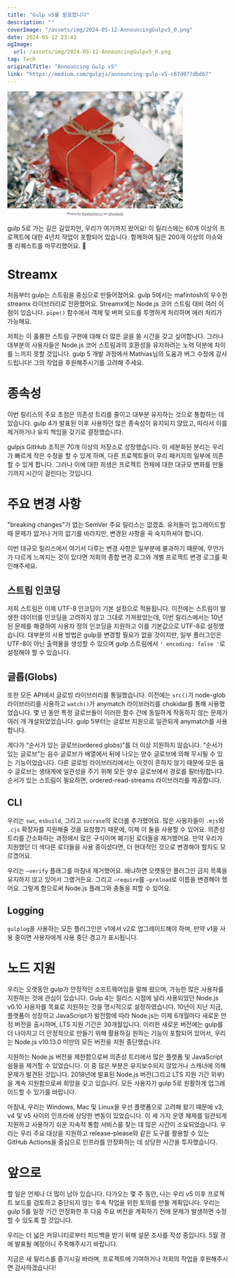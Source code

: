 ```yaml
---
title: "Gulp v5를 발표합니다"
description: ""
coverImage: "/assets/img/2024-05-12-AnnouncingGulpv5_0.png"
date: 2024-05-12 23:43
ogImage: 
  url: /assets/img/2024-05-12-AnnouncingGulpv5_0.png
tag: Tech
originalTitle: "Announcing Gulp v5"
link: "https://medium.com/gulpjs/announcing-gulp-v5-c67d077dbdb7"
---
```



![Announcing Gulp v5.0](/assets/img/2024-05-12-AnnouncingGulpv5_0.png)

gulp 5로 가는 길은 길었지만, 우리가 여기까지 왔어요! 이 릴리스에는 60개 이상의 프로젝트에 대한 4년치 작업이 포함되어 있습니다. 함께하여 팀은 200개 이상의 이슈와 풀 리퀘스트를 마무리했어요. 🤯

# Streamx

처음부터 gulp는 스트림을 중심으로 만들어졌어요. gulp 5에서는 mafintosh의 우수한 streamx 라이브러리로 전환했어요. Streamx에는 Node.js 코어 스트림 대비 여러 이점이 있습니다. `pipe()` 함수에서 객체 및 버퍼 모드를 투명하게 처리하며 에러 처리가 가능해요.



저희는 이 훌륭한 스트림 구현에 대해 더 많은 글을 쓸 시간을 갖고 싶어합니다. 그러나 대부분의 사용자들은 Node.js 코어 스트림과의 호환성을 유지하려는 노력 덕분에 차이를 느끼지 못할 것입니다. gulp 5 개발 과정에서 Mathias님의 도움과 버그 수정에 감사드립니다! 그의 작업을 후원해주시기를 고려해 주세요.

# 종속성

이번 릴리스의 주요 초점은 의존성 트리를 줄이고 대부분 유지하는 것으로 통합하는 데 있습니다. gulp 4가 발표된 이후 사용하던 많은 종속성이 유지되지 않았고, 따라서 이를 제거하거나 유지 책임을 갖기로 결정했습니다.

gulpjs GitHub 조직은 70개 이상의 저장소로 성장했습니다. 이 세분화된 분리는 우리가 빠르게 작은 수정을 할 수 있게 하며, 다른 프로젝트들이 우리 패키지의 일부에 의존할 수 있게 합니다. 그러나 이에 대한 희생은 프로젝트 전체에 대한 대규모 변화를 만들기까지 시간이 걸린다는 것입니다.



# 주요 변경 사항

"breaking changes"가 없는 SemVer 주요 릴리스는 없겠죠. 유저들이 업그레이드할 때 문제가 없거나 거의 없기를 바라지만, 변경된 사항을 꼭 숙지하셔야 합니다.

이번 대규모 릴리스에서 여기서 다루는 변경 사항은 일부분에 불과하기 때문에, 무언가가 다르게 느껴지는 것이 있다면 저희의 종합 변경 로그와 개별 프로젝트 변경 로그를 확인해주세요.

## 스트림 인코딩



저희 스트림은 이제 UTF-8 인코딩이 기본 설정으로 적용됩니다. 이전에는 스트림이 발생한 데이터를 인코딩을 고려하지 않고 그대로 가져왔었는데, 이번 릴리스에서는 10년 된 문제를 해결하여 사용자 정의 인코딩을 지원하고 이를 기본값으로 UTF-8로 설정했습니다. 대부분의 사용 방법은 gulp을 변경할 필요가 없을 것이지만, 일부 플러그인은 UTF-8이 아닌 출력물을 생성할 수 있으며 gulp 스트림에서 `' encoding: false '`로 설정해야 할 수 있습니다.

## 글롭(Globs)

또한 모든 API에서 글로빙 라이브러리를 통일했습니다. 이전에는 `src()`가 node-glob 라이브러리를 사용하고 `watch()`가 anymatch 라이브러리를 chokidar를 통해 사용했었습니다. 몇 년 동안 특정 글로브들이 이러한 함수 간에 동일하게 작동하지 않는 문제가 여러 개 개설되었었습니다. gulp 5부터는 글로브 지원으로 일관되게 anymatch를 사용합니다.

게다가 “순서가 있는 글로브(ordered globs)”를 더 이상 지원하지 않습니다. “순서가 있는 글로브”는 음수 글로브가 배열에서 뒤에 나오는 양수 글로브에 의해 무시될 수 있는 기능이었습니다. 다른 글로빙 라이브러리에서는 이것이 흔하지 않기 때문에 모든 음수 글로브는 생태계에 일관성을 주기 위해 모든 양수 글로브에서 경로를 필터링합니다. 순서가 있는 스트림이 필요하면, ordered-read-streams 라이브러리를 제공합니다.



## CLI

우리는 `swc`, `esbuild`, 그리고 `sucrase`의 로더를 추가했어요. 많은 사용자들이 `.mjs`와 `.cjs` 확장자를 지원해줄 것을 요청했기 때문에, 이제 이 둘을 사용할 수 있어요. 의존성 트리를 간소화하는 과정에서 많은 구식이며 폐기된 로더들을 제거했어요. 만약 우리가 지원했던 더 색다른 로더들을 사용 중이셨다면, 더 현대적인 것으로 변경해야 할지도 모르겠어요.

우리는 `—verify` 플래그를 마침내 제거했어요. 왜냐하면 오랫동안 플러그인 금지 목록을 유지하지 않고 있어서 그랬거든요. 그리고 `—require`를 `—preload`로 이름을 변경해야 했어요. 그렇게 함으로써 Node.js 플래그와 충돌을 피할 수 있어요.

## Logging



`gulplog`을 사용하는 모든 플러그인은 v1에서 v2로 업그레이드해야 하며, 만약 v1을 사용 중이면 사용자에게 사용 중단 경고가 표시됩니다.

# 노드 지원

우리는 오랫동안 gulp가 안정적인 소프트웨어임을 말해 왔으며, 가능한 많은 사용자를 지원하는 것에 관심이 있습니다. Gulp 4는 릴리스 시점에 널리 사용되었던 Node.js v0.10 사용자를 목표로 지원하는 것을 명시적으로 설정하였습니다. 10년이 지난 지금, 플랫폼이 성장하고 JavaScript가 발전함에 따라 Node.js는 이제 6개월마다 새로운 안정 버전을 출시하며, LTS 지원 기간은 30개월입니다. 이러한 새로운 버전에는 gulp를 더 나아지고 더 안정적으로 만들기 위해 활용하길 원하는 기능이 포함되어 있어서, 우리는 Node.js v10.13.0 미만의 모든 버전을 지원 중단했습니다.

지원하는 Node.js 버전을 제한함으로써 의존성 트리에서 많은 플랫폼 및 JavaScript 쉼들을 제거할 수 있었습니다. 이 중 많은 부분은 유지보수되지 않았거나 스캐너에 의해 문제가 발견된 것입니다. 2018년에 발표된 Node.js 버전(그리고 LTS 지원 기간 외부)을 계속 지원함으로써 희망을 갖고 있습니다. 모든 사용자가 gulp 5로 원활하게 업그레이드할 수 있기를 바랍니다.



마침내, 우리는 Windows, Mac 및 Linux을 우선 플랫폼으로 고려해 왔기 때문에 v3, v4 및 v5 사이의 인프라에 상당한 변동이 있었습니다. 이 세 가지 운영 체제를 일관되게 지원하고 사용하기 쉬운 지속적 통합 서비스를 찾는 데 많은 시간이 소요되었습니다. 우리는 우리 주요 대상을 지원하고 release-please와 같은 도구를 활용할 수 있는 GitHub Actions을 중심으로 인프라를 안정화하는 데 상당한 시간을 투자했습니다.

# 앞으로

할 일은 언제나 더 많이 남아 있습니다. 다가오는 몇 주 동안, 나는 우리 v5 이후 프로젝트 보드를 검토하고 중단되지 않는 후속 작업을 위한 토의를 만들 계획입니다. 우리는 gulp 5를 일정 기간 안정화한 후 다음 주요 버전을 계획하기 전에 문제가 발생하면 수정할 수 있도록 할 것입니다.

우리는 더 넓은 커뮤니티로부터 피드백을 받기 위해 설문 조사를 작성 중입니다. 5월 경에 발표될 예정이니 주목해주시기 바랍니다.



지금은 새 릴리스를 즐기시길 바라며, 프로젝트에 기여하거나 저희의 작업을 후원해주시면 감사하겠습니다!